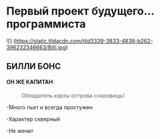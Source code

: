 # Первый проект будущего... программиста

![] (https://static.tildacdn.com/tild3339-3833-4838-b262-396232346663/Billi.jpg)


## БИЛЛИ БОНС

#### ОН ЖЕ КАПИТАН

> Обладатель карты острова сокровищь!

-Много пьет и всегда простужен

-Характер скверный

-Не женат
